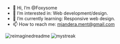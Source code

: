 - 👋 Hi, I’m @Foxysome
- 👀 I’m interested in: Web development/design.
- 🌱 I’m currently learning: Responsive web design.
- 📫 How to reach me: mjandera.ment@gmail.com
<img src="https://myreadme.vercel.app/api/embed/YOURUSERNAME?panels=userstatistics,toprepositories,toplanguages,commitgraph" alt="reimaginedreadme" />
<img src="https://github-readme-streak-stats.herokuapp.com/?user=madushadhanushka&theme=tokyonight" alt="mystreak"/>
<!---
Foxysome/Foxysome is a ✨ special ✨ repository because its `README.md` (this file) appears on your GitHub profile.
You can click the Preview link to take a look at your changes.
--->
